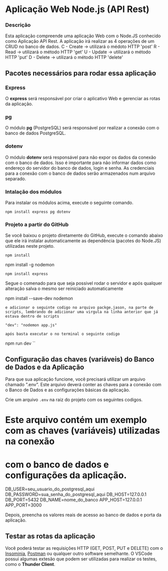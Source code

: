 # Aplicação Web Node.js (API Rest)

### Descrição
Esta aplicação compreende uma aplicação Web com o Node.JS conhecido como Aplicação API Rest. A aplicação irá realizar as 4 operações de um CRUD no banco de dados.
C - Create -> utilizará o médoto HTTP 'post'
R - Read -> utilizará o método HTTP 'get'
U - Update -> utilizará o método HTTP 'put'
D - Delete -> utilizará o método HTTP 'delete'

## Pacotes necessários para rodar essa aplicação

### Express
O **express** será responsável por criar o aplicativo Web e gerenciar as rotas da aplicação.

### pg
O módulo **pg** (PostgreSQL) será responsável por realizar a conexão com o banco de dados PostgreSQL.

### dotenv
O módulo **dotenv** será responsável para não expor os dados da conexão com o banco de dados. Isso é importante para não informar dados como endereço do servidor do banco de dados, login e senha. As credenciais para a conexão com o banco de dados serão armazenados num arquivo separado.

### Intalação dos módulos
Para instalar os módulos acima, execute o seguinte comando.
```
npm install express pg dotenv
```

### Projeto a partir do GitHub
Se você baixou o projeto diretamente do GitHub, execute o comando abaixo que ele irá instalar automaticamente as dependência (pacotes do Node.JS) utilizadas neste projeto.
```
npm install
```
npm install -g nodemon
```
npm install express
```
Segue o comenado para que seja possivel rodar o servidor e após qualquer alteração salva o mesmo ser reiniciado automaticamente

npm install --save-dev nodemon
```
e adicionar o seguinte codigo no arquivo packge.jason, na parte de scripts, lembrando de adicionar uma virgula na linha anterior que já estava dentro de scripts

"dev": "nodemon app.js"

após basta executar o no terminal o seguinte codigo 
```
npm run dev
``
## Configuração das chaves (variáveis) do Banco de Dados e da Aplicação

Para que sua aplicação funcione, você precisará utilizar um arquivo chamado ".env". Este arquivo deverá conter as chaves para a conexão com o Banco de Dados e as configurações básicas da aplicação.

Crie um arquivo `.env` na raiz do projeto com os seguintes codigos.
# Este arquivo contém um exemplo com as chaves (variáveis) utilizadas na conexão 
# com o banco de dados e configurações da aplicação.

DB_USER=seu_usuario_do_postgresql_aqui
DB_PASSWORD=sua_senha_do_postgresql_aqui
DB_HOST=127.0.0.1
DB_PORT=5432
DB_NAME=nome_do_banco
APP_HOST=127.0.0.1
APP_PORT=3000

Depois, preencha os valores reais de acesso ao banco de dados e porta da aplicação.

## Testar as rotas da aplicação
Você poderá testar as requisições HTTP (GET, POST, PUT e DELETE) com o [Insominia](https://insomnia.rest/), [Postman](https://www.postman.com/) ou qualquer outro software semelhante. O VSCode possui algumas extesão que podem ser utilizadas para realizar os testes, como o **Thunder Client**.


